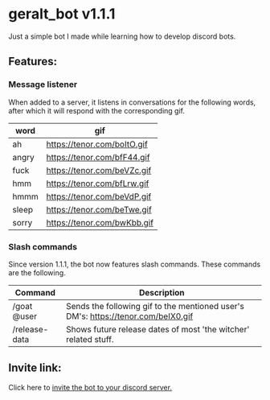 # geralt_bot v1.1.1

Just a simple bot I made while learning how to develop discord bots. 

## Features:
### Message listener

When added to a server, it listens in conversations for the following words, after which it will respond with the corresponding gif.

| word  | gif                         |
|-------|-----------------------------|
| ah    | https://tenor.com/boItO.gif |
| angry | https://tenor.com/bfF44.gif |
| fuck  | https://tenor.com/beVZc.gif |
| hmm   | https://tenor.com/bfLrw.gif |
| hmmm  | https://tenor.com/beVdP.gif |
| sleep | https://tenor.com/beTwe.gif |
| sorry | https://tenor.com/bwKbb.gif |


### Slash commands

Since version 1.1.1, the bot now features slash commands. These commands are the following.

| Command       | Description                                                                       |
|---------------|-----------------------------------------------------------------------------------|
| /goat @user   | Sends the following gif to the mentioned user's DM's: https://tenor.com/beIX0.gif |
| /release-data | Shows future release dates of most 'the witcher' related stuff.                   |




## Invite link:
Click here to [invite the bot to your discord server.](https://discord.com/api/oauth2/authorize?client_id=875728074979827824&permissions=3072&scope=applications.commands%20bot)